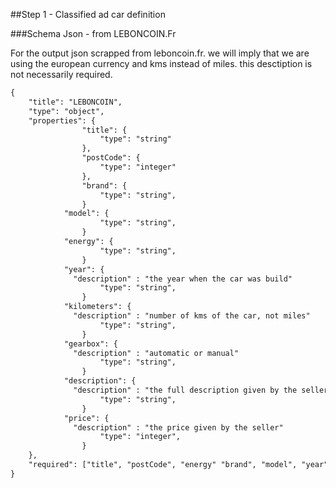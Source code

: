 ##Step 1 - Classified ad car definition

###Schema Json - from LEBONCOIN.Fr

For the output json scrapped from leboncoin.fr. we will imply that we are using the european currency and kms instead of miles.
this desctiption is not necessarily required.

```txt
{
	"title": "LEBONCOIN",
	"type": "object",
	"properties": {
				"title": {
					"type": "string"
				},
				"postCode": {
					"type": "integer"
				},
				"brand": {
					"type": "string",
				}
		    "model": {
					"type": "string",
				}
		    "energy": {
					"type": "string",
				}
		    "year": {
		      "description" : "the year when the car was build"
					"type": "string",
				}
		    "kilometers": {
		      "description" : "number of kms of the car, not miles"
					"type": "string",
				}
		    "gearbox": {
		      "description" : "automatic or manual"
					"type": "string",
				}
		    "description": {
		      "description" : "the full description given by the seller"
					"type": "string",
				}
		    "price": {
		      "description" : "the price given by the seller"
					"type": "integer",
				}
	},
	"required": ["title", "postCode", "energy" "brand", "model", "year", "mileage", "gearbox", "price"]
}
```
